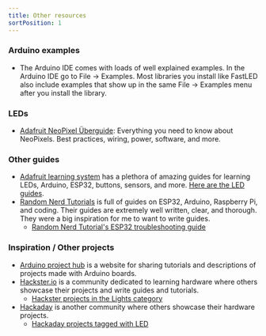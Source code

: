 ```yaml
---
title: Other resources
sortPosition: 1
---
```



### Arduino examples

- The Arduino IDE comes with loads of well explained examples. In the Arduino IDE go to File -> Examples. Most libraries you install like FastLED also include examples that show up in the same File -> Examples menu after you install the library.


### LEDs

- [Adafruit NeoPixel Überguide](https://learn.adafruit.com/adafruit-neopixel-uberguide): Everything you need to know about NeoPixels. Best practices, wiring, power, software, and more.


### Other guides

- [Adafruit learning system](https://learn.adafruit.com) has a plethora of amazing guides for learning LEDs, Arduino, ESP32, buttons, sensors, and more. [Here are the LED guides](https://learn.adafruit.com/category/leds).
- [Random Nerd Tutorials](https://randomnerdtutorials.com/) is full of guides on ESP32, Arduino, Raspberry Pi, and coding. Their guides are extremely well written, clear, and thorough. They were a big inspiration for me to want to write guides.
  - [Random Nerd Tutorial's ESP32 troubleshooting guide](https://randomnerdtutorials.com/esp32-troubleshooting-guide/)


### Inspiration / Other projects

- [Arduino project hub](https://projecthub.arduino.cc/) is a website for sharing tutorials and descriptions of projects made with Arduino boards.
- [Hackster.io](https://www.hackster.io/) is a community dedicated to learning hardware where others showcase their projects and write guides and tutorials.
  - [Hackster projects in the Lights category](https://www.hackster.io/lights)
- [Hackaday](https://hackaday.io/) is another community where others showcase their hardware projects.
  - [Hackaday projects tagged with LED](https://hackaday.io/projects?tag=led)
